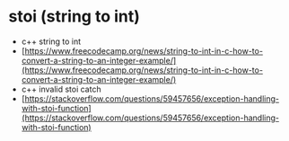 # stoi (string to int)

* c++ string to int
* [https://www.freecodecamp.org/news/string-to-int-in-c-how-to-convert-a-string-to-an-integer-example/](https://www.freecodecamp.org/news/string-to-int-in-c-how-to-convert-a-string-to-an-integer-example/)
* c++ invalid stoi catch
* [https://stackoverflow.com/questions/59457656/exception-handling-with-stoi-function](https://stackoverflow.com/questions/59457656/exception-handling-with-stoi-function)
